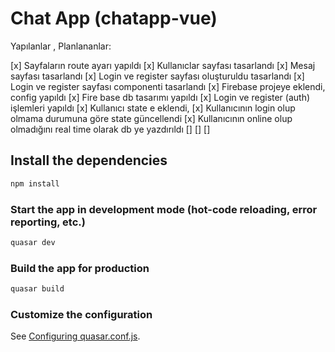 # Chat App (chatapp-vue)

Yapılanlar , Planlananlar:

[x] Sayfaların route ayarı yapıldı
[x] Kullanıclar sayfası tasarlandı
[x] Mesaj sayfası tasarlandı
[x] Login ve register sayfası oluşturuldu tasarlandı
[x] Login ve register sayfası componenti tasarlandı
[x] Firebase projeye eklendi, config yapıldı
[x] Fire base db tasarımı yapıldı
[x] Login ve register (auth) işlemleri yapıldı
[x] Kullanıcı state e eklendi,
[x] Kullanıcının login olup olmama durumuna göre state güncellendi
[x] Kullanıcının online olup olmadığını real time olarak db ye yazdırıldı
[]
[]
[]

## Install the dependencies

```bash
npm install
```

### Start the app in development mode (hot-code reloading, error reporting, etc.)

```bash
quasar dev
```

### Build the app for production

```bash
quasar build
```

### Customize the configuration

See [Configuring quasar.conf.js](https://v2.quasar.dev/quasar-cli/quasar-conf-js).
